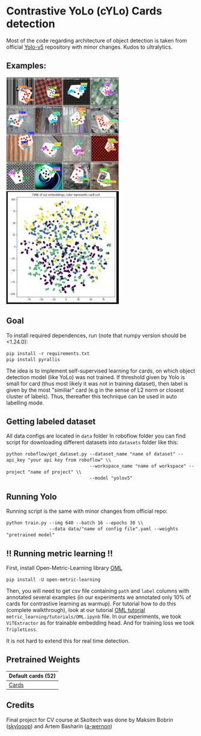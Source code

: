 # Contrastive YoLo (cYLo) Cards detection

Most of the code regarding architecture of object detection is taken from official [Yolo-v5](https://github.com/ultralytics/yolov5) repository with minor changes. Kudos to ultralytics.

## Examples:
<img src="val_batch0_pred.jpg" width="300" height="300"> <img src="embedding_example.png" width="300" height="300">

## Goal
To install required dependences, run (note that numpy version should be <1.24.0):
```
pip install -r requirements.txt
pip install pyrallis
```

The idea is to implement self-supervised learning for cards, on which object detection model (like YoLo) was not trained. If threshold given by Yolo is small for card (thus most likely it was not in training dataset), then label is given by the most "similiar" card (e.g in the sense of L2 norm or closest cluster of labels). Thus, thereafter this technique can be used in auto labelling mode.

## Getting labeled dataset
All data configs are located in `data` folder
In roboflow folder you can find script for downloading different datasets into `datasets` folder like this:

```
python roboflow/get_dataset.py --dataset_name "name of dataset" --api_key "your api key from roboflow" \\
                               --workspace_name "name of workspace" --project "name of project" \\
                               --model "yolov5"
```

## Running Yolo

Running script is the same with minor changes from official repo:

```
python train.py --img 640 --batch 16 --epochs 30 \\
                --data data/"name of config file".yaml --weights "pretrained model"
```

## !! Running metric learning !!
First, install Open-Metric-Learning library [OML](https://github.com/OML-Team/open-metric-learning)
```
pip install -U open-metric-learning
```
Then, you will need to get csv file containing `path` and `label` columns with annotated several examples (in our experiments we annotated only 10% of cards for contrastive learning as warmup).
For tutorial how to do this (complete walkthrough), look at our tutorial [OML tutorial](https://github.com/skylooop/CYLo_cards-Detection/blob/master/metric_learning/tutorials/OML.ipynb) `metric_learning/tutorials/OML.ipynb` file. In our experiments, we took `ViTExtractor` as for trainable embedding head. And for training loss we took `TripletLoss`.

It is not hard to extend this for real time detection. 
## Pretrained Weights

| Default cards (52)  |
| ------------------- |
| [Cards](https://drive.google.com/file/d/1mdOGq-HdlIKMlzUMJzcpOw3FR3lDQTa_/view?usp=sharing)|

## Credits
Final project for CV course at Skoltech was done by Maksim Bobrin ([skylooop](https://github.com/skylooop)) and Artem Basharin ([a-wernon](https://github.com/a-wernon))
